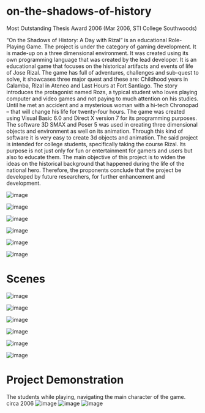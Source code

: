# on-the-shadows-of-history

Most Outstanding Thesis Award 2006 (Mar 2006, STI College Southwoods)

“On the Shadows of History: A Day with Rizal” is an educational Role-Playing Game. The project is under the category of gaming development. It is made-up on a three dimensional environment. It was created using its own programming language that was created by the lead developer. It is an educational game that focuses on the historical artifacts and events of life of Jose Rizal.
	The game has full of adventures, challenges and sub-quest to solve, it showcases three major quest and these are: Childhood years in Calamba, Rizal in Ateneo and Last Hours at Fort Santiago. The story introduces the protagonist named Rozs, a typical student who loves playing computer and video games and not paying to much attention on his studies. Until he met an accident and a mysterious woman with a hi-tech Chronopad – that will change his life for twenty-four hours.
	The game was created using Visual Basic 6.0 and Direct X version 7 for its programming purposes. The software 3D SMAX and Poser 5 was used in creating three dimensional objects and environment as well on its animation. Through this kind of software it is very easy to create 3d objects and animation.
	The said project is intended for college students, specifically taking the course Rizal. Its purpose is not just only for fun or entertainment for gamers and users but also to educate them. The main objective of this project is to widen the ideas on the historical background that happened during the life of the national hero.
	Therefore, the proponents conclude that the project be developed by future researchers, for further enhancement and development.	

![image](https://user-images.githubusercontent.com/65001113/128203389-22b1b1f8-a178-4681-a7ea-83f09eeb496a.png)

![image](https://user-images.githubusercontent.com/65001113/128203458-ca382d0e-5735-4fb2-8508-4e6e21b5c7cb.png)

![image](https://user-images.githubusercontent.com/65001113/128203488-1936eebc-1e4f-4048-80bc-33e19020e623.png)

![image](https://user-images.githubusercontent.com/65001113/128203755-8bda276d-51a0-491b-89b9-1680facf2886.png)

![image](https://user-images.githubusercontent.com/65001113/128203790-63cbdb6c-6438-439f-b35f-7b6553074f27.png)

![image](https://user-images.githubusercontent.com/65001113/128203825-f6a38498-979c-496d-9758-96e0ec24e3e1.png)

# Scenes

![image](https://user-images.githubusercontent.com/65001113/128204760-c12c241d-e4ae-4f4f-9881-0c1364aee37c.png)

![image](https://user-images.githubusercontent.com/65001113/128204824-8d0f03f0-726c-4376-9e4f-b8a24bab7f29.png)

![image](https://user-images.githubusercontent.com/65001113/128204847-eb6a327a-b287-4c0c-a22c-85767b17382f.png)

![image](https://user-images.githubusercontent.com/65001113/128204912-2de635e1-f60d-430e-a559-3010277a233f.png)

![image](https://user-images.githubusercontent.com/65001113/128204940-728b09c4-4c80-448e-9ae0-daf3983cdce1.png)

![image](https://user-images.githubusercontent.com/65001113/128204970-6d3b0174-9404-4d2f-a609-ba5a2f840d1b.png)


# Project Demonstration

The students while playing, navigating the main character of the game. circa 2006
![image](https://user-images.githubusercontent.com/65001113/128204266-4c39e737-b8f8-40fe-831c-96b98f6688e3.png)
![image](https://user-images.githubusercontent.com/65001113/128204304-6d1a578e-d546-4e8e-ad30-0b38308f2547.png)
![image](https://user-images.githubusercontent.com/65001113/128204329-bbb1bfd0-119a-4f84-8c71-0c16b7dafadc.png)
